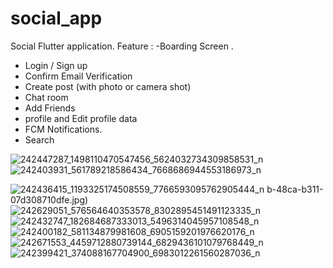 # social_app

Social Flutter application.
Feature : 
-Boarding Screen .
- Login / Sign up 
- Confirm Email Verification 
- Create post (with photo or camera shot)
- Chat room
- Add Friends 
- profile and Edit profile data
- FCM Notifications.
- Search

![242447287_1498110470547456_5624032734309858531_n](https://user-images.githubusercontent.com/11964219/134263985-8752efba-f847-4ee7-9c79-6cf23b1c2d83.jpg)
![242403931_561789218586434_7668686944553186973_n](https://user-images.githubusercontent.com/11964219/134248743-51e05b95-433b-4d3f-80b2-cc927e8962e0.jpg)

![242436415_1193325174508559_7766593095762905444_n](https://user-images.githubusercontent.com/11964219/134247744-ad82ae62-63c7-4565-8ac9-eefc8e7a2b41.jpg)
b-48ca-b311-07d308710dfe.jpg)
![242629051_576564640353578_8302895451491123335_n](https://user-images.githubusercontent.com/11964219/134247778-ca4db712-9216-40e5-b4d7-fb4c23d003f4.jpg)
![242432747_182684687333013_5496314045957108548_n](https://user-images.githubusercontent.com/11964219/134247794-f24a9005-3c06-4f8c-9e98-6cf899a746ef.jpg)
![242400182_581134879981608_6905159201976620176_n](https://user-images.githubusercontent.com/11964219/134247808-040ff330-ada0-44dd-a5a6-d49cd05bc92a.jpg)
![242671553_4459712880739144_6829436101079768449_n](https://user-images.githubusercontent.com/11964219/134247836-d4820136-0757-4322-8e49-729668556f40.jpg)
![242399421_374088167704900_6983012261560287036_n](https://user-images.githubusercontent.com/11964219/134264308-69348def-6e63-4f03-91a8-006954f5d583.jpg)




